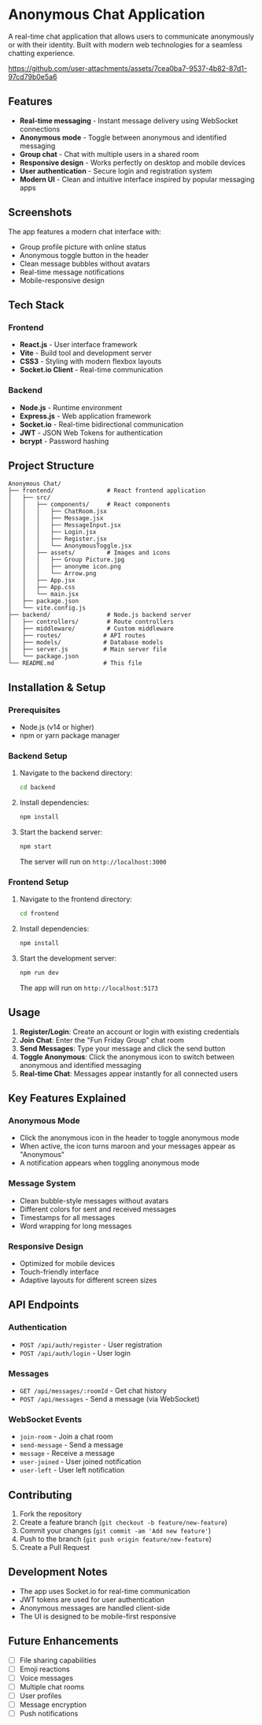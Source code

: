 # Anonymous Chat Application

A real-time chat application that allows users to communicate anonymously or with their identity. Built with modern web technologies for a seamless chatting experience.

https://github.com/user-attachments/assets/7cea0ba7-9537-4b82-87d1-97cd79b0e5a6

## Features

- **Real-time messaging** - Instant message delivery using WebSocket connections
- **Anonymous mode** - Toggle between anonymous and identified messaging
- **Group chat** - Chat with multiple users in a shared room
- **Responsive design** - Works perfectly on desktop and mobile devices
- **User authentication** - Secure login and registration system
- **Modern UI** - Clean and intuitive interface inspired by popular messaging apps

## Screenshots

The app features a modern chat interface with:
- Group profile picture with online status
- Anonymous toggle button in the header
- Clean message bubbles without avatars
- Real-time message notifications
- Mobile-responsive design

## Tech Stack

### Frontend
- **React.js** - User interface framework
- **Vite** - Build tool and development server
- **CSS3** - Styling with modern flexbox layouts
- **Socket.io Client** - Real-time communication

### Backend
- **Node.js** - Runtime environment
- **Express.js** - Web application framework
- **Socket.io** - Real-time bidirectional communication
- **JWT** - JSON Web Tokens for authentication
- **bcrypt** - Password hashing

## Project Structure

```
Anonymous Chat/
├── frontend/               # React frontend application
│   ├── src/
│   │   ├── components/     # React components
│   │   │   ├── ChatRoom.jsx
│   │   │   ├── Message.jsx
│   │   │   ├── MessageInput.jsx
│   │   │   ├── Login.jsx
│   │   │   ├── Register.jsx
│   │   │   └── AnonymousToggle.jsx
│   │   ├── assets/         # Images and icons
│   │   │   ├── Group Picture.jpg
│   │   │   ├── anonyme icon.png
│   │   │   └── Arrow.png
│   │   ├── App.jsx
│   │   ├── App.css
│   │   └── main.jsx
│   ├── package.json
│   └── vite.config.js
├── backend/                # Node.js backend server
│   ├── controllers/        # Route controllers
│   ├── middleware/         # Custom middleware
│   ├── routes/            # API routes
│   ├── models/            # Database models
│   ├── server.js          # Main server file
│   └── package.json
└── README.md              # This file
```

## Installation & Setup

### Prerequisites
- Node.js (v14 or higher)
- npm or yarn package manager

### Backend Setup
1. Navigate to the backend directory:
   ```bash
   cd backend
   ```

2. Install dependencies:
   ```bash
   npm install
   ```

3. Start the backend server:
   ```bash
   npm start
   ```
   The server will run on `http://localhost:3000`

### Frontend Setup
1. Navigate to the frontend directory:
   ```bash
   cd frontend
   ```

2. Install dependencies:
   ```bash
   npm install
   ```

3. Start the development server:
   ```bash
   npm run dev
   ```
   The app will run on `http://localhost:5173`

## Usage

1. **Register/Login**: Create an account or login with existing credentials
2. **Join Chat**: Enter the "Fun Friday Group" chat room
3. **Send Messages**: Type your message and click the send button
4. **Toggle Anonymous**: Click the anonymous icon to switch between anonymous and identified messaging
5. **Real-time Chat**: Messages appear instantly for all connected users

## Key Features Explained

### Anonymous Mode
- Click the anonymous icon in the header to toggle anonymous mode
- When active, the icon turns maroon and your messages appear as "Anonymous"
- A notification appears when toggling anonymous mode

### Message System
- Clean bubble-style messages without avatars
- Different colors for sent and received messages
- Timestamps for all messages
- Word wrapping for long messages

### Responsive Design
- Optimized for mobile devices
- Touch-friendly interface
- Adaptive layouts for different screen sizes

## API Endpoints

### Authentication
- `POST /api/auth/register` - User registration
- `POST /api/auth/login` - User login

### Messages
- `GET /api/messages/:roomId` - Get chat history
- `POST /api/messages` - Send a message (via WebSocket)

### WebSocket Events
- `join-room` - Join a chat room
- `send-message` - Send a message
- `message` - Receive a message
- `user-joined` - User joined notification
- `user-left` - User left notification

## Contributing

1. Fork the repository
2. Create a feature branch (`git checkout -b feature/new-feature`)
3. Commit your changes (`git commit -am 'Add new feature'`)
4. Push to the branch (`git push origin feature/new-feature`)
5. Create a Pull Request

## Development Notes

- The app uses Socket.io for real-time communication
- JWT tokens are used for user authentication
- Anonymous messages are handled client-side
- The UI is designed to be mobile-first responsive

## Future Enhancements

- [ ] File sharing capabilities
- [ ] Emoji reactions
- [ ] Voice messages
- [ ] Multiple chat rooms
- [ ] User profiles
- [ ] Message encryption
- [ ] Push notifications

#
